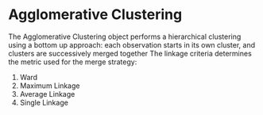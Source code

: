 <h1> Agglomerative Clustering </h1>
<p>The Agglomerative Clustering object performs a hierarchical clustering using a bottom up approach: each observation starts in its own cluster, and clusters are successively merged together
The linkage criteria determines the metric used for the merge strategy:
<ol>
<li>Ward</li>
<li>Maximum Linkage</li>
<li>Average Linkage</li>
<li>Single Linkage</li>
</ol>
